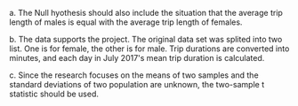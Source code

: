 a. The Null hyothesis should also include the situation that the average trip length of males is equal with the average trip length of females.

b. The data supports the project. The original data set was splited into two list. One is for female, the other is for male. Trip durations are converted into minutes, and each day in July 2017's mean trip duration is calculated.

c. Since the research focuses on the means of two samples and the standard deviations of two population are unknown, the two-sample t statistic should be used.

